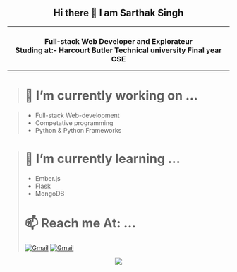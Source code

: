 <div align="center"> <h2>Hi there 👋 I am Sarthak Singh </h2> <hr>
<h3>Full-stack Web Developer and Explorateur <br>
  Studing at:- Harcourt Butler Technical university Final year CSE</h3> <hr>

</div>

<!--
**SARTHAK1SINGH/SARTHAK1SINGH** is a ✨ _special_ ✨ repository because its `README.md` (this file) appears on your GitHub profile.

Here are some ideas to get you started:



- 👯 I’m looking to collaborate on ...
- 🤔 I’m looking for help with ...
- 💬 Ask me about ...

- 😄 Pronouns: ...
- ⚡ Fun fact: ...
-->

> # 🔭 I’m currently working on ... <br>

> - Full-stack Web-development
> - Competative programming
> - Python & Python Frameworks 

> # 🌱 I’m currently learning ... <br>
> - Ember.js
> - Flask
> - MongoDB 
> # 📫 Reach me At: ...
> [<img src="https://i.ibb.co/HKJk3PZ/iconfinder-147-Gmail-logo-logos-4373722.png" alt="Gmail">](mailto:singhsarthak399@gmail.com)
[<img src="https://i.ibb.co/grgTybj/iconfinder-Rounded-Linkedin2-svg-5282542.png" alt="Gmail">](https://www.linkedin.com/in/sarthak-singh-310752185)


<p align="center" >
  <a href="https://github.com/anuraghazra/github-readme-stats"> 
    <img  src="https://github-readme-stats.vercel.app/api?username=SARTHAK1SINGH&&show_icons=true"/>
  </a>
</p>
